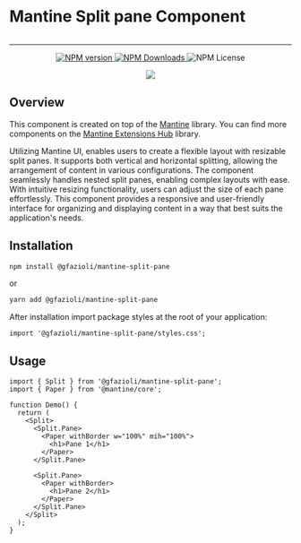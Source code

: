 # Mantine Split pane Component

<p align="center">
  <img alt="" src="https://github.com/gfazioli/mantine-split-pane/assets/432181/638a5ca0-040c-4114-a08f-67ce7b24dec5" />
</p>

---

<p align="center">
  <a aria-label="NPM version" href="https://www.npmjs.com/package/@gfazioli/mantine-split-pane">
    <img alt="NPM version" src="https://img.shields.io/npm/v/%40gfazioli%2Fmantine-split-pane?style=for-the-badge">
  </a>
  
  <a aria-label="NPM version" href="https://www.npmjs.com/package/@gfazioli/mantine-split-pane">
    <img alt="NPM Downloads" src="https://img.shields.io/npm/dm/%40gfazioli%2Fmantine-split-pane?style=for-the-badge">
  </a>

  <img alt="NPM License" src="https://img.shields.io/npm/l/%40gfazioli%2Fmantine-split-pane?style=for-the-badge">

</p>

<p align="center">
<a href="https://www.buymeacoffee.com/johnfazioli"><img src="https://img.buymeacoffee.com/button-api/?text=Buy me a coffee&emoji=☕&slug=johnfazioli&button_colour=FFDD00&font_colour=000000&font_family=Cookie&outline_colour=000000&coffee_colour=ffffff" /></a>
</p>

## Overview

This component is created on top of the [Mantine](https://mantine.dev/) library.
You can find more components on the [Mantine Extensions Hub](https://mantine-extensions.vercel.app/) library.

Utilizing Mantine UI, enables users to create a flexible layout with resizable split panes. It supports both vertical and horizontal splitting, allowing the arrangement of content in various configurations. The component seamlessly handles nested split panes, enabling complex layouts with ease.
With intuitive resizing functionality, users can adjust the size of each pane effortlessly. This component provides a responsive and user-friendly interface for organizing and displaying content in a way that best suits the application's needs.

## Installation

```sh
npm install @gfazioli/mantine-split-pane
```
or 

```sh
yarn add @gfazioli/mantine-split-pane
```

After installation import package styles at the root of your application:

```tsx
import '@gfazioli/mantine-split-pane/styles.css';
```

## Usage

```tsx
import { Split } from '@gfazioli/mantine-split-pane';
import { Paper } from '@mantine/core';

function Demo() {
  return (
    <Split>
      <Split.Pane>
        <Paper withBorder w="100%" mih="100%">
          <h1>Pane 1</h1>
        </Paper>
      </Split.Pane>

      <Split.Pane>
        <Paper withBorder>
          <h1>Pane 2</h1>
        </Paper>
      </Split.Pane>
    </Split>
  );
}
```



